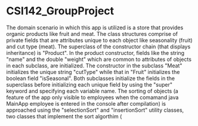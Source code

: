 # CSI142_GroupProject

The domain scenario in which this app is utilized is a store that provides organic products like fruit and meat. The class structures comprise of private fields that are attributes unique to each object like seasonality (fruit) and cut type (meat). The superclass of the constructor chain (that displays inheritance) is "Product". In the product constructor, fields like the string "name" and the double "weight" which are common to attributes of objects in each subclass, are initialized. The constructor in the subclass "Meat" initializes the unique string "cutType" while that in "Fruit" initializes the boolean field "isSeasonal". Both subclasses initialize the fields in the superclass before initializing each unique field by using the  "super" keyword and specifying each variable name. The sorting of objects (a feature of the app only visible to employees when the comamand java MainApp employee is entered in the console after compilation) is approached  using the "selectionSort" and "insertionSort" utility classes, two classes that implement the sort algorthim (
